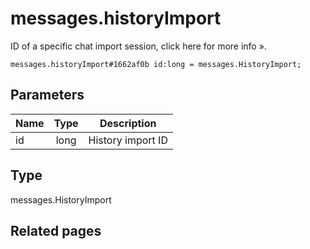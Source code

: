 # messages.historyImport
ID of a specific chat import session, click here for more info ».

```
messages.historyImport#1662af0b id:long = messages.HistoryImport;
```

## Parameters
| Name | Type | Description |
| ---- | :----: | ----------- |
| id | long | History import ID |


## Type
messages.HistoryImport

## Related pages
